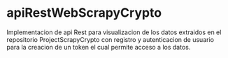 # apiRestWebScrapyCrypto
Implementacion de api Rest para visualizacion de los datos extraidos en el repositorio ProjectScrapyCrypto con registro y autenticacion de usuario para la creacion de un token el cual permite acceso a los datos.
